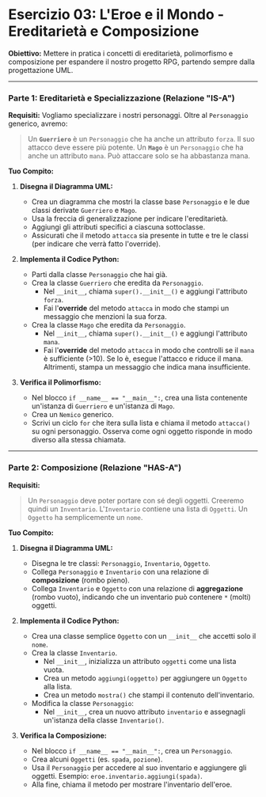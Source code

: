 # Esercizio 03: L'Eroe e il Mondo - Ereditarietà e Composizione

**Obiettivo:** Mettere in pratica i concetti di ereditarietà, polimorfismo e composizione per espandere il nostro progetto RPG, partendo sempre dalla progettazione UML.

---

### Parte 1: Ereditarietà e Specializzazione (Relazione "IS-A")

**Requisiti:**
Vogliamo specializzare i nostri personaggi. Oltre al `Personaggio` generico, avremo:
> Un **`Guerriero`** è un `Personaggio` che ha anche un attributo `forza`. Il suo attacco deve essere più potente.
> Un **`Mago`** è un `Personaggio` che ha anche un attributo `mana`. Può attaccare solo se ha abbastanza mana.

**Tuo Compito:**

1.  **Disegna il Diagramma UML:**
    *   Crea un diagramma che mostri la classe base `Personaggio` e le due classi derivate `Guerriero` e `Mago`.
    *   Usa la freccia di generalizzazione per indicare l'ereditarietà.
    *   Aggiungi gli attributi specifici a ciascuna sottoclasse.
    *   Assicurati che il metodo `attacca` sia presente in tutte e tre le classi (per indicare che verrà fatto l'override).

2.  **Implementa il Codice Python:**
    *   Parti dalla classe `Personaggio` che hai già.
    *   Crea la classe `Guerriero` che eredita da `Personaggio`.
        *   Nel `__init__`, chiama `super().__init__()` e aggiungi l'attributo `forza`.
        *   Fai l'**override** del metodo `attacca` in modo che stampi un messaggio che menzioni la sua forza.
    *   Crea la classe `Mago` che eredita da `Personaggio`.
        *   Nel `__init__`, chiama `super().__init__()` e aggiungi l'attributo `mana`.
        *   Fai l'**override** del metodo `attacca` in modo che controlli se il `mana` è sufficiente (>10). Se lo è, esegue l'attacco e riduce il mana. Altrimenti, stampa un messaggio che indica mana insufficiente.

3.  **Verifica il Polimorfismo:**
    *   Nel blocco `if __name__ == "__main__":`, crea una lista contenente un'istanza di `Guerriero` e un'istanza di `Mago`.
    *   Crea un `Nemico` generico.
    *   Scrivi un ciclo `for` che itera sulla lista e chiama il metodo `attacca()` su ogni personaggio. Osserva come ogni oggetto risponde in modo diverso alla stessa chiamata.

---

### Parte 2: Composizione (Relazione "HAS-A")

**Requisiti:**
> Un `Personaggio` deve poter portare con sé degli oggetti. Creeremo quindi un `Inventario`. L'`Inventario` contiene una lista di `Oggetti`. Un `Oggetto` ha semplicemente un `nome`.

**Tuo Compito:**

1.  **Disegna il Diagramma UML:**
    *   Disegna le tre classi: `Personaggio`, `Inventario`, `Oggetto`.
    *   Collega `Personaggio` e `Inventario` con una relazione di **composizione** (rombo pieno).
    *   Collega `Inventario` e `Oggetto` con una relazione di **aggregazione** (rombo vuoto), indicando che un inventario può contenere `*` (molti) oggetti.

2.  **Implementa il Codice Python:**
    *   Crea una classe semplice `Oggetto` con un `__init__` che accetti solo il `nome`.
    *   Crea la classe `Inventario`.
        *   Nel `__init__`, inizializza un attributo `oggetti` come una lista vuota.
        *   Crea un metodo `aggiungi(oggetto)` per aggiungere un `Oggetto` alla lista.
        *   Crea un metodo `mostra()` che stampi il contenuto dell'inventario.
    *   Modifica la classe `Personaggio`:
        *   Nel `__init__`, crea un nuovo attributo `inventario` e assegnagli un'istanza della classe `Inventario()`.

3.  **Verifica la Composizione:**
    *   Nel blocco `if __name__ == "__main__":`, crea un `Personaggio`.
    *   Crea alcuni `Oggetti` (es. `spada`, `pozione`).
    *   Usa il `Personaggio` per accedere al suo inventario e aggiungere gli oggetti. Esempio: `eroe.inventario.aggiungi(spada)`.
    *   Alla fine, chiama il metodo per mostrare l'inventario dell'eroe.